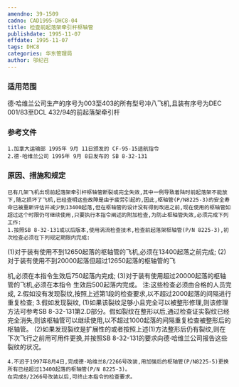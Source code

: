 ```yaml
---
amendno: 39-1509
cadno: CAD1995-DHC8-04
title: 检查前起落架牵引杆枢轴管
publishdate: 1995-11-07
effdate: 1995-11-07
tags: DHC8
categories: 华东管理局
author: 邬纪召
---
```


### 适用范围 
德·哈维兰公司生产的序号为003至403的所有型号冲八飞机,且装有序号为DEC 001/83至DCL 432/94的前起落架牵引杆

### 参考文件
    1.加拿大运输部 1995年 9月 11日颁发的 CF-95-15适航指令
    2.德·哈维兰公司 1995年 9月 8日发布的 SB 8-32-131 


### 原因、措施和规定 
    已有几架飞机出现前起落架牵引杆枢轴管断裂或完全失效,其中一例导致着陆时前起落架不能放下,随之损坏了飞机,已经查明这些故障是由于疲劳引起的,因此,枢轴管(P/N8225-3)的安全寿命已被重新评估并减少到13400起落,但在枢轴管的设计没有得到改进之前,现在使用的枢轴管如超过这个时限仍可继续使用,只要执行本指令阐述的附加检查,为防止枢轴管失效,必须完成下列工作: 
    1.按照SB 8-32-131或以后版本,使用涡流检查技术,检查前起落架枢轴管(P/N 8225-3),初次检查必须在下列规定期限内完成: 
(1)对于装有使用不到12650起落的枢轴管的飞机,必须在13400起落之前完成; 
(2)对于装有使用不到20000起落但超过12650起落的枢轴管的飞
  
机,必须在本指令生效后750起落内完成; 
(3)对于装有使用超过20000起落的枢轴管的飞机,必须在本指令
生效后500起落内完成。 注:这些检查必须由合格的人员完成, 
    2.假如没有发现裂纹,按照上述第1段的检查要求,以不超过2000起落的间隔进行重复检查; 
    3.假如发现裂纹, 
    (1)如果该裂纹足够小且完全可以被整形修理,则该修理方法可参考SB 8-32-131第2.D部分。假如裂纹在整形以后,通过检查证实裂纹已经完全消失,则该枢轴管可以继续使用,以不超过1000起落的间隔重复检查被整形后的枢轴管。 
(2)如果发现裂纹是扩展性的或者按照上述(1)方法整形后仍有裂纹,则在下次飞行之前用可用件更换,并按照SB 8-32-131的要求向德·哈维兰公司报告这些裂纹的状况。 

    4.不迟于1997年8月4日,完成德·哈维兰8/2266号改装,用加强后的枢轴管(P/N8225-5)更换所有已经超过13400起落的枢轴管(P/N 8225-3)。 
    在完成8/2266号改装以后,可终止本指令的检查要求。
